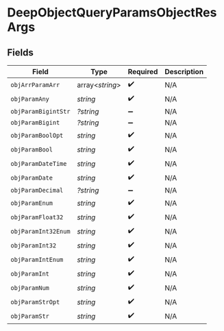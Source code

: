 # DeepObjectQueryParamsObjectResArgs


## Fields

| Field               | Type                | Required            | Description         |
| ------------------- | ------------------- | ------------------- | ------------------- |
| `objArrParamArr`    | array<*string*>     | :heavy_check_mark:  | N/A                 |
| `objParamAny`       | *string*            | :heavy_check_mark:  | N/A                 |
| `objParamBigintStr` | *?string*           | :heavy_minus_sign:  | N/A                 |
| `objParamBigint`    | *?string*           | :heavy_minus_sign:  | N/A                 |
| `objParamBoolOpt`   | *string*            | :heavy_check_mark:  | N/A                 |
| `objParamBool`      | *string*            | :heavy_check_mark:  | N/A                 |
| `objParamDateTime`  | *string*            | :heavy_check_mark:  | N/A                 |
| `objParamDate`      | *string*            | :heavy_check_mark:  | N/A                 |
| `objParamDecimal`   | *?string*           | :heavy_minus_sign:  | N/A                 |
| `objParamEnum`      | *string*            | :heavy_check_mark:  | N/A                 |
| `objParamFloat32`   | *string*            | :heavy_check_mark:  | N/A                 |
| `objParamInt32Enum` | *string*            | :heavy_check_mark:  | N/A                 |
| `objParamInt32`     | *string*            | :heavy_check_mark:  | N/A                 |
| `objParamIntEnum`   | *string*            | :heavy_check_mark:  | N/A                 |
| `objParamInt`       | *string*            | :heavy_check_mark:  | N/A                 |
| `objParamNum`       | *string*            | :heavy_check_mark:  | N/A                 |
| `objParamStrOpt`    | *string*            | :heavy_check_mark:  | N/A                 |
| `objParamStr`       | *string*            | :heavy_check_mark:  | N/A                 |